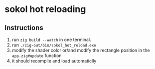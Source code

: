 # sokol hot reloading

## Instructions
1. run `zig build --watch` in one terminal.
2. run `./zig-out/bin/sokol_hot_reload.exe`
3. modify the shader color or/and modify the rectangle position in the `app.zig#update` function
4. it should recomplie and load automaticlly